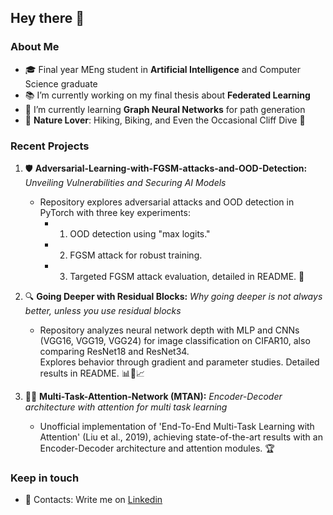 ## Hey there 👋

### About Me
- 🎓 Final year MEng student in **Artificial Intelligence** and Computer Science graduate
- 📚 I’m currently working on my final thesis about **Federated Learning**
- 🧬 I’m currently learning **Graph Neural Networks** for path generation
- 🌄 **Nature Lover**: Hiking, Biking, and Even the Occasional Cliff Dive 🌊

### Recent Projects

1. 🛡️ **Adversarial-Learning-with-FGSM-attacks-and-OOD-Detection:** *Unveiling Vulnerabilities and Securing AI Models* 
   - Repository explores adversarial attacks and OOD detection in PyTorch with three key experiments:
      - 1. OOD detection using "max logits."
      - 2. FGSM attack for robust training.
      - 3. Targeted FGSM attack evaluation, detailed in README. 🎯

2. 🔍 **Going Deeper with Residual Blocks:** *Why going deeper is not always better, unless you use residual blocks*
   - Repository analyzes neural network depth with MLP and CNNs (VGG16, VGG19, VGG24) for image classification on CIFAR10, also comparing ResNet18 and ResNet34.   
     Explores behavior through gradient and parameter studies. Detailed results in README. 📊🧠📈

3. 🤹‍♂️ **Multi-Task-Attention-Network (MTAN):** *Encoder-Decoder architecture with attention for multi task learning* 
   - Unofficial implementation of 'End-To-End Multi-Task Learning with Attention' (Liu et al., 2019), achieving state-of-the-art 
     results with an Encoder-Decoder architecture and attention modules. 🏆

### Keep in touch
- 📧 Contacts: Write me on [Linkedin](https://www.linkedin.com/in/salah-jebali-dev)
